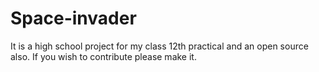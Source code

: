 # Space-invader
It is a high school project for my class 12th practical and an open source also. If you wish to contribute please make it.
